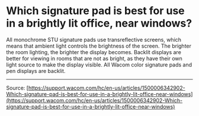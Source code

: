 # Which signature pad is best for use in a brightly lit office, near windows?

All monochrome STU signature pads use transreflective screens, which means that ambient light controls the brightness of the screen. The brighter the room lighting, the brighter the display becomes. Backlit displays are better for viewing in rooms that are not as bright, as they have their own light source to make the display visible. All Wacom color signature pads and pen displays are backlit.

---
Source: [https://support.wacom.com/hc/en-us/articles/1500006342902-Which-signature-pad-is-best-for-use-in-a-brightly-lit-office-near-windows](https://support.wacom.com/hc/en-us/articles/1500006342902-Which-signature-pad-is-best-for-use-in-a-brightly-lit-office-near-windows)
